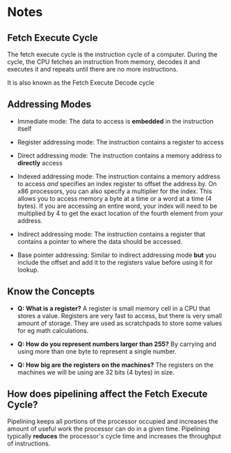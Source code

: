# Notes

## Fetch Execute Cycle
The fetch execute cycle is the instruction cycle of a computer. During the cycle, the CPU
fetches an instruction from memory, decodes it and executes it and repeats until there are no more instructions.

It is also known as the Fetch Execute Decode cycle

## Addressing Modes
- Immediate mode: The data to access is **embedded** in the instruction itself
- Register addressing mode: The instruction contains a register to access
- Direct addressing mode: The instruction contains a memory address to **directly** access 
- Indexed addressing mode: The instruction contains a memory address to access *and* specifies an index register to offset the address by. On x86 processors, you can also specify a multiplier for the index. This allows you to access memory a byte at a time or a word at a time (4 bytes). If you are accessing an entire word, your index will need to be multiplied by 4 to get the exact location of the fourth element from your address.

- Indirect addressing mode: The instruction contains a register that contains a pointer to where the data should be accessed.
- Base pointer addressing: Similar to indirect addressing mode **but** you include the offset and add it to the registers value before using it for lookup.

## Know the Concepts
- **Q: What is a register?**
A register is small memory cell in a CPU that stores a value. Registers are very fast to access, but there is very small amount of storage. They are used as scratchpads to store some values for eg math calculations.

- **Q: How do you represent numbers larger than 255?**
By carrying and using more than one byte to represent a single number.

- **Q: How big are the registers on the machines?**
The registers on the machines we will be using are 32 bits (4 bytes) in size.

## How does pipelining affect the Fetch Execute Cycle?
Pipelining keeps all portions of the processor occupied and increases the amount of useful work the processor can do in a given time. Pipelining typically **reduces** the processor's cycle time and increases the throughput of instructions.